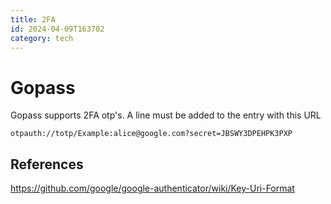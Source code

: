 ```yaml
---
title: 2FA
id: 2024-04-09T163702
category: tech
---
```


# Gopass
Gopass supports 2FA otp's. A line must be added to the entry with this URL
```
otpauth://totp/Example:alice@google.com?secret=JBSWY3DPEHPK3PXP
```

## References
https://github.com/google/google-authenticator/wiki/Key-Uri-Format
